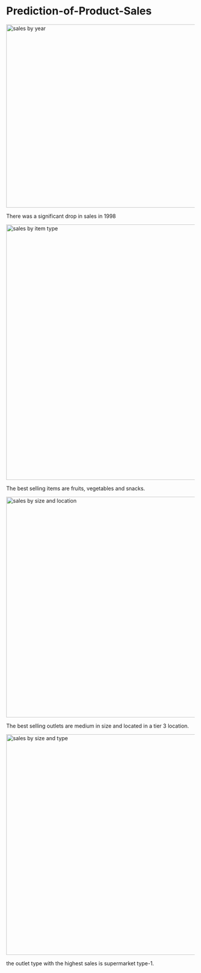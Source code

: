 # Prediction-of-Product-Sales
<img width="989" height="490" alt="sales by year" src="https://github.com/user-attachments/assets/522b2d9d-da46-4b5d-bf17-c0d6859590d3" />

There was a significant drop in sales in 1998

<img width="1001" height="683" alt="sales by item type" src="https://github.com/user-attachments/assets/725670f3-b19f-4551-bf1f-8c5162d50a9e" />

The best selling items are fruits, vegetables and snacks. 

<img width="989" height="590" alt="sales by size and location" src="https://github.com/user-attachments/assets/9e685b76-86c2-4902-b10e-bbd2f435c1a3" />

The best selling outlets are medium in size and located in a tier 3 location. 


<img width="989" height="590" alt="sales by size and type" src="https://github.com/user-attachments/assets/ad3d9953-d56c-4de9-88fb-ba917f366825" />


the outlet type with the highest sales is supermarket type-1. 
